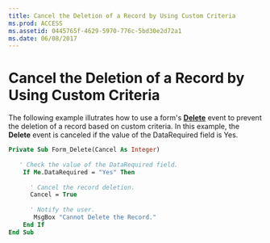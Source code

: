 ```yaml
---
title: Cancel the Deletion of a Record by Using Custom Criteria
ms.prod: ACCESS
ms.assetid: 0445765f-4629-5970-776c-5bd30e2d72a1
ms.date: 06/08/2017
---
```



# Cancel the Deletion of a Record by Using Custom Criteria

The following example illutrates how to use a form's  **[Delete](form-delete-event-access.md)** event to prevent the deletion of a record based on custom criteria. In this example, the **Delete** event is canceled if the value of the DataRequired field is Yes.


```vb
Private Sub Form_Delete(Cancel As Integer) 
 
   ' Check the value of the DataRequired field. 
    If Me.DataRequired = "Yes" Then 
 
      ' Cancel the record deletion. 
      Cancel = True 
 
      ' Notify the user. 
       MsgBox "Cannot Delete the Record." 
    End If 
End Sub
```


